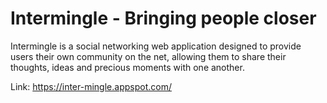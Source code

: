 Intermingle - Bringing people closer
============

Intermingle is a social networking web application designed to provide 
users their own community on the net, allowing them to share their thoughts, 
ideas and precious moments with one another. 

Link: https://inter-mingle.appspot.com/
